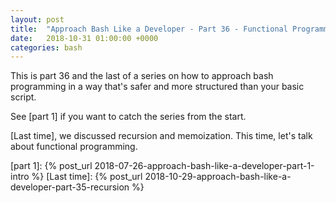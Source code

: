 ```yaml
---
layout: post
title:  "Approach Bash Like a Developer - Part 36 - Functional Programming"
date:   2018-10-31 01:00:00 +0000
categories: bash
---
```


This is part 36 and the last of a series on how to approach bash
programming in a way that's safer and more structured than your basic
script.

See [part 1] if you want to catch the series from the start.

[Last time], we discussed recursion and memoization. This time, let's
talk about functional programming.

  [part 1]: {% post_url 2018-07-26-approach-bash-like-a-developer-part-1-intro %}
  [Last time]: {% post_url 2018-10-29-approach-bash-like-a-developer-part-35-recursion %}
